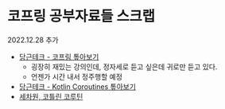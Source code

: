 # 코프링 공부자료들 스크랩

2022.12.28 추가

- [당근테크 - 코프링 톺아보기](https://www.youtube.com/watch?v=RBQOlv0aRl4)
  - 굉장히 재밌는 강의인데, 정자세로 듣고 싶은데 귀로만 듣고 있다.
  - 언젠가 시간 내서 정주행할 예정 
- [당근테크 - Kotlin Coroutines 톺아보기](https://www.youtube.com/watch?v=eJF60hcz3EU)
- [세차원, 코틀린 코루틴](https://www.youtube.com/watch?v=Vs34wiuJMYk)



